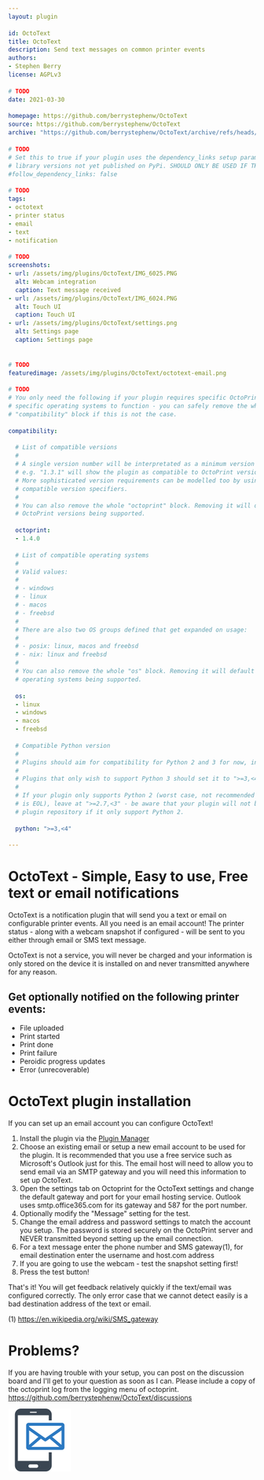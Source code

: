 ```yaml
---
layout: plugin

id: OctoText
title: OctoText
description: Send text messages on common printer events
authors:
- Stephen Berry
license: AGPLv3

# TODO
date: 2021-03-30

homepage: https://github.com/berrystephenw/OctoText
source: https://github.com/berrystephenw/OctoText
archive: "https://github.com/berrystephenw/OctoText/archive/refs/heads/main.zip"

# TODO
# Set this to true if your plugin uses the dependency_links setup parameter to include
# library versions not yet published on PyPi. SHOULD ONLY BE USED IF THERE IS NO OTHER OPTION!
#follow_dependency_links: false

# TODO
tags:
- octotext
- printer status
- email
- text
- notification

# TODO
screenshots:
- url: /assets/img/plugins/OctoText/IMG_6025.PNG
  alt: Webcam integration
  caption: Text message received
- url: /assets/img/plugins/OctoText/IMG_6024.PNG
  alt: Touch UI
  caption: Touch UI
- url: /assets/img/plugins/OctoText/settings.png
  alt: Settings page
  caption: Settings page


# TODO
featuredimage: /assets/img/plugins/OctoText/octotext-email.png

# TODO
# You only need the following if your plugin requires specific OctoPrint versions or
# specific operating systems to function - you can safely remove the whole
# "compatibility" block if this is not the case.

compatibility:

  # List of compatible versions
  #
  # A single version number will be interpretated as a minimum version requirement,
  # e.g. "1.3.1" will show the plugin as compatible to OctoPrint versions 1.3.1 and up.
  # More sophisticated version requirements can be modelled too by using PEP440
  # compatible version specifiers.
  #
  # You can also remove the whole "octoprint" block. Removing it will default to all
  # OctoPrint versions being supported.

  octoprint:
  - 1.4.0

  # List of compatible operating systems
  #
  # Valid values:
  #
  # - windows
  # - linux
  # - macos
  # - freebsd
  #
  # There are also two OS groups defined that get expanded on usage:
  #
  # - posix: linux, macos and freebsd
  # - nix: linux and freebsd
  #
  # You can also remove the whole "os" block. Removing it will default to all
  # operating systems being supported.

  os:
  - linux
  - windows
  - macos
  - freebsd

  # Compatible Python version
  #
  # Plugins should aim for compatibility for Python 2 and 3 for now, in which case the value should be ">=2.7,<4".
  #
  # Plugins that only wish to support Python 3 should set it to ">=3,<4".
  #
  # If your plugin only supports Python 2 (worst case, not recommended for newly developed plugins since Python 2
  # is EOL), leave at ">=2.7,<3" - be aware that your plugin will not be allowed to register on the
  # plugin repository if it only support Python 2.

  python: ">=3,<4"

---
```

# OctoText - Simple, Easy to use, Free text or email notifications 
OctoText is a notification plugin that will send you a text or email on configurable printer events. All 
you need is an email account! The printer status - along with a webcam snapshot if configured - will
be sent to you either through email or SMS text message. 

OctoText is not a service, you will never be charged and your information is only stored on the device it
is installed on and never transmitted anywhere for any reason.

## Get optionally notified on the following printer events:
<ul>
   <li> File uploaded</li>
   <li> Print started</li>
   <li> Print done</li>
   <li> Print failure </li>
   <li> Peroidic progress updates </li>
   <li> Error (unrecoverable)</li>
</ul>

# OctoText plugin installation
If you can set up an email account you can configure OctoText!

1. Install the plugin via the [Plugin Manager](https://docs.octoprint.org/en/master/bundledplugins/pluginmanager.html)
2. Choose an existing email or setup a new email account to be used for the plugin. It is recommended that you use a free
service such as Microsoft's Outlook just for this. The email host will need to allow you to send email
via an SMTP gateway and you will need this information to set up OctoText. 
3. Open the settings tab on Octoprint for the OctoText settings and change the default gateway and port 
for your email hosting service. Outlook uses smtp.office365.com for its gateway and 587 for the port number.
4. Optionally modify the "Message" setting for the test.
5. Change the email address and password settings to match the account you setup. The password is stored securely on 
the OctoPrint server and NEVER transmitted beyond setting up the email connection.
6. For a text message enter the phone number and SMS gateway(1), for email destination enter the username and host.com address
7. If you are going to use the webcam - test the snapshot setting first!
8. Press the test button!

That's it! You will get feedback relatively quickly if the text/email was configured correctly.
The only error case that we cannot detect easily is a bad destination address of the text or email. 

(1) https://en.wikipedia.org/wiki/SMS_gateway

# Problems?
If you are having trouble with your setup, you can post on the discussion board and I'll get to your question as soon as I can. Please include a copy of the octoprint log from the logging menu of octoprint. https://github.com/berrystephenw/OctoText/discussions

<img width="128" alt="OctoText" src="/assets/img/plugins/OctoText/iconfinder_13_1236350.png">
